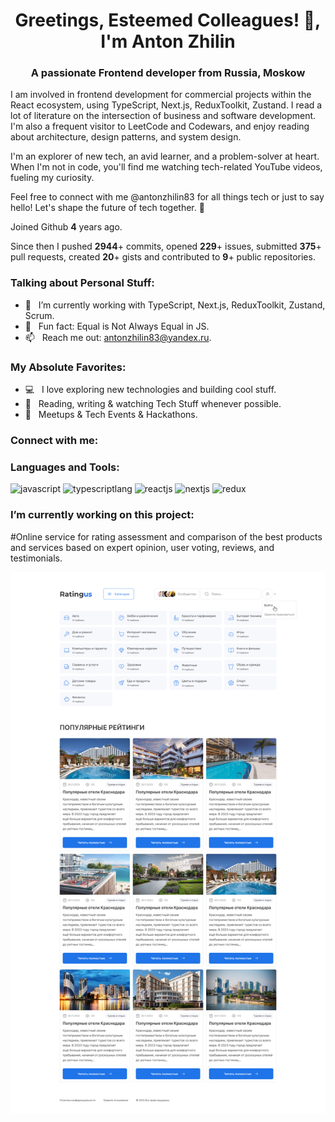 <h1 align="center">Greetings, Esteemed Colleagues! 👋, I'm Anton Zhilin</h1>
<h3 align="center">A passionate Frontend developer from Russia, Moskow</h3>

I am involved in frontend development for commercial projects within the React ecosystem, using TypeScript, Next.js, ReduxToolkit, Zustand. I read a lot of literature on the intersection of business and software development. I'm also a frequent visitor to LeetCode and Codewars, and enjoy reading about architecture, design patterns, and system design.

I'm an explorer of new tech, an avid learner, and a problem-solver at heart. When I'm not in code, you'll find me watching tech-related YouTube videos, fueling my curiosity.

Feel free to connect with me @antonzhilin83 for all things tech or just to say hello! Let's shape the future of tech together. 🌟

Joined Github **4** years ago.

Since then I pushed **2944**+ commits, opened **229**+ issues, submitted **375**+ pull requests, created **20**+ gists and contributed to **9**+ public repositories.

### Talking about Personal Stuff:

- 🚀 &nbsp; I’m currently working with TypeScript, Next.js, ReduxToolkit, Zustand, Scrum.
- 👾 &nbsp; Fun fact: Equal is Not Always Equal in JS.
- 📫 &nbsp; Reach me out: antonzhilin83@yandex.ru.

### My Absolute Favorites:

- 💻 &nbsp; I love exploring new technologies and building cool stuff.
- 📰 &nbsp; Reading, writing & watching Tech Stuff whenever possible.
- 🍕 &nbsp; Meetups & Tech Events & Hackathons.

<h3 align="left">Connect with me:</h3>

<h3 align="left">Languages and Tools:</h3>

<p align="left">
  <img src="https://www.vectorlogo.zone/logos/javascript/javascript-ar21.svg" alt="javascript" width="60" height="60"/> 
  <img src="https://www.vectorlogo.zone/logos/typescriptlang/typescriptlang-icon.svg" alt="typescriptlang" width="60" height="60"/> 
  <img src="https://www.vectorlogo.zone/logos/reactjs/reactjs-ar21.svg" alt="reactjs" width="120" height="60"/> 
  <img src="https://www.vectorlogo.zone/logos/nextjs/nextjs-ar21.svg" alt="nextjs" width="120" height="60"/>
  <img src="https://www.vectorlogo.zone/logos/js_redux/js_redux-ar21.svg" alt="redux" width="120" height="60"/>
</p>

### I’m currently working on this project:

#Online service for rating assessment and comparison of the best products and services based on expert opinion, user voting, reviews, and testimonials.

![Alt text](ratingus.jpg)
